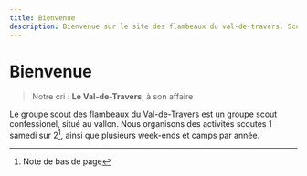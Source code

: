 ```yaml
---
title: Bienvenue
description: Bienvenue sur le site des flambeaux du val-de-travers. Scouts confesionnels au vallon.
---
```


# Bienvenue

> Notre cri : **Le Val-de-Travers**, à son affaire

Le groupe scout des flambeaux du Val-de-Travers est un groupe scout confessionel, situé au vallon. Nous organisons des activités scoutes 1 samedi sur 2[^1], ainsi que plusieurs week-ends et camps par année.

[^1]: Note de bas de page
